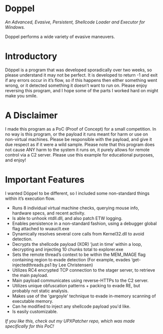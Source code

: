 # Doppel
*An Advanced, Evasive, Persistent, Shellcode Loader and Executor for Windows.*

Doppel performs a wide variety of evasive maneuvers.


# Introductory

Döppel is a program that was developed sporadically over two weeks, so please understand it may not be perfect. It is developed to return -1 and exit if any errors occur in it’s flow, so if this happens then either something went wrong, or it detected something it doesn’t want to run on. Please enjoy reversing this program, and I hope some of the parts I worked hard on might make you smile.

# A Disclaimer

I made this program as a PoC (Proof of Concept) for a small competition. In no way is this program, or the payload it runs meant for harm or use on non-virtual machines. Please be responsible with the payload, and give it due respect as if it were a wild sample. Please note that this program does not cause ANY harm to the system it runs on, it purely allows for remote control via a C2 server. Please use this example for educational purposes, and enjoy!

# Important Features

I wanted Döppel to be different, so I included some non-standard things within it’s execution flow.

- Runs 8 individual virtual machine checks, querying mouse info, hardware specs, and recent activity.
- Is able to unhook ntdll.dll, and also patch ETW logging.
- Enables persistence in a non-standard fashion, using a debugger global flag attached to wuauclt.exe
- Dynamically resolves several core calls from Kernel32.dll to avoid detection.
- Decrypts the shellcode payload (XOR) ‘just in time’ within a loop, decrypting and injecting 10 chunks total to explorer.exe
- Sets the remote thread’s context to be within the MEM_IMAGE flag containing region to evade detection (For example, evades ‘get-injectedthreads.ps1 by Lee Christensen)
- Utilizes RC4 encrypted TCP connection to the stager server, to retrieve the main payload.
- Main payload communicates using reverse-HTTPs to the C2 server.
- Utilizes unique obfuscation patterns + packing to evade  RE, but probably not static analysis.
- Makes use of the 'gargoyle' technique to evade in-memory scanning of executable memory.
- Can he modified to inject any shellcode payload you'd like.
- Is easily customizable.

*If you like this, check out my UPXPatcher repo, which was made specifically for this PoC!*
